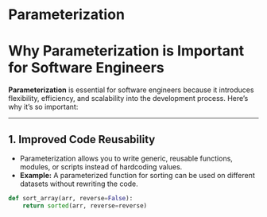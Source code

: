 # Parameterization

# Why Parameterization is Important for Software Engineers

**Parameterization** is essential for software engineers because it introduces flexibility, efficiency, and scalability into the development process. Here’s why it’s so important:

---

## 1. Improved Code Reusability

- Parameterization allows you to write generic, reusable functions, modules, or scripts instead of hardcoding values.  
- **Example:** A parameterized function for sorting can be used on different datasets without rewriting the code.

```python
def sort_array(arr, reverse=False):
    return sorted(arr, reverse=reverse)
